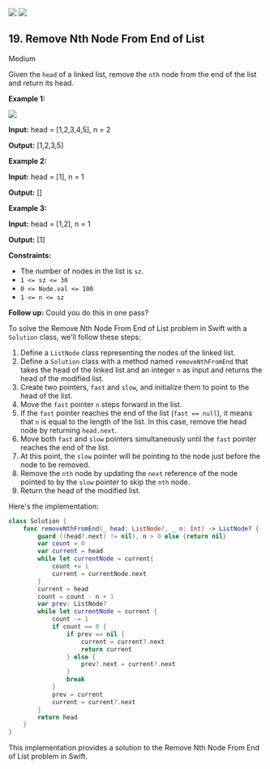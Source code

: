 [![](https://img.shields.io/github/stars/javadev/LeetCode-in-All?label=Stars&style=flat-square)](https://github.com/javadev/LeetCode-in-All)
[![](https://img.shields.io/github/forks/javadev/LeetCode-in-All?label=Fork%20me%20on%20GitHub%20&style=flat-square)](https://github.com/javadev/LeetCode-in-All/fork)

## 19\. Remove Nth Node From End of List

Medium

Given the `head` of a linked list, remove the `nth` node from the end of the list and return its head.

**Example 1:**

![](https://assets.leetcode.com/uploads/2020/10/03/remove_ex1.jpg)

**Input:** head = [1,2,3,4,5], n = 2

**Output:** [1,2,3,5] 

**Example 2:**

**Input:** head = [1], n = 1

**Output:** [] 

**Example 3:**

**Input:** head = [1,2], n = 1

**Output:** [1] 

**Constraints:**

*   The number of nodes in the list is `sz`.
*   `1 <= sz <= 30`
*   `0 <= Node.val <= 100`
*   `1 <= n <= sz`

**Follow up:** Could you do this in one pass?

To solve the Remove Nth Node From End of List problem in Swift with a `Solution` class, we'll follow these steps:

1. Define a `ListNode` class representing the nodes of the linked list.
2. Define a `Solution` class with a method named `removeNthFromEnd` that takes the head of the linked list and an integer `n` as input and returns the head of the modified list.
3. Create two pointers, `fast` and `slow`, and initialize them to point to the head of the list.
4. Move the `fast` pointer `n` steps forward in the list.
5. If the `fast` pointer reaches the end of the list (`fast == null`), it means that `n` is equal to the length of the list. In this case, remove the head node by returning `head.next`.
6. Move both `fast` and `slow` pointers simultaneously until the `fast` pointer reaches the end of the list.
7. At this point, the `slow` pointer will be pointing to the node just before the node to be removed.
8. Remove the `nth` node by updating the `next` reference of the node pointed to by the `slow` pointer to skip the `nth` node.
9. Return the head of the modified list.

Here's the implementation:

```swift
class Solution {
    func removeNthFromEnd(_ head: ListNode?, _ n: Int) -> ListNode? {        
        guard ((head?.next) != nil), n > 0 else {return nil}        
        var count = 0
        var current = head        
        while let currentNode = current{
            count += 1
            current = currentNode.next
        }        
        current = head
        count = count - n + 1      
        var prev: ListNode?        
        while let currentNode = current {            
            count -= 1            
            if count == 0 {            
                if prev == nil {
                    current = current?.next
                    return current
                } else {
                    prev?.next = current?.next
                }
                break
            }            
            prev = current
            current = current?.next            
        }        
        return head        
    }
}
```

This implementation provides a solution to the Remove Nth Node From End of List problem in Swift.